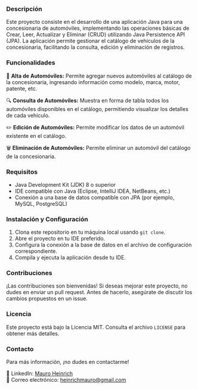 ### Descripción

Este proyecto consiste en el desarrollo de una aplicación Java para una concesionaria de automóviles, implementando las operaciones básicas de Crear, Leer, Actualizar y Eliminar (CRUD) utilizando Java Persistence API (JPA). La aplicación permite gestionar el catálogo de vehículos de la concesionaria, facilitando la consulta, edición y eliminación de registros.

### Funcionalidades

🚗 **Alta de Automóviles:** Permite agregar nuevos automóviles al catálogo de la concesionaria, ingresando información como modelo, marca, motor, patente, etc.

🔍 **Consulta de Automóviles:** Muestra en forma de tabla todos los automóviles disponibles en el catálogo, permitiendo visualizar los detalles de cada vehículo.

✏️ **Edición de Automóviles:** Permite modificar los datos de un automóvil existente en el catálogo.

🗑️ **Eliminación de Automóviles:** Permite eliminar un automóvil del catálogo de la concesionaria.

### Requisitos

- Java Development Kit (JDK) 8 o superior
- IDE compatible con Java (Eclipse, IntelliJ IDEA, NetBeans, etc.)
- Conexión a una base de datos compatible con JPA (por ejemplo, MySQL, PostgreSQL)

### Instalación y Configuración

1. Clona este repositorio en tu máquina local usando `git clone`.
2. Abre el proyecto en tu IDE preferido.
3. Configura la conexión a la base de datos en el archivo de configuración correspondiente.
4. Compila y ejecuta la aplicación desde tu IDE.

### Contribuciones

¡Las contribuciones son bienvenidas! Si deseas mejorar este proyecto, no dudes en enviar un pull request. Antes de hacerlo, asegúrate de discutir los cambios propuestos en un issue.

### Licencia

Este proyecto está bajo la Licencia MIT. Consulta el archivo `LICENSE` para obtener más detalles.

### Contacto

Para más información, ¡no dudes en contactarme!

🔗 LinkedIn: [Mauro Heinrich](https://www.linkedin.com/in/mauroheinrich/)  
📧 Correo electrónico: [heinrichmauro@gmail.com](mailto:heinrichmauro@gmail.com)
